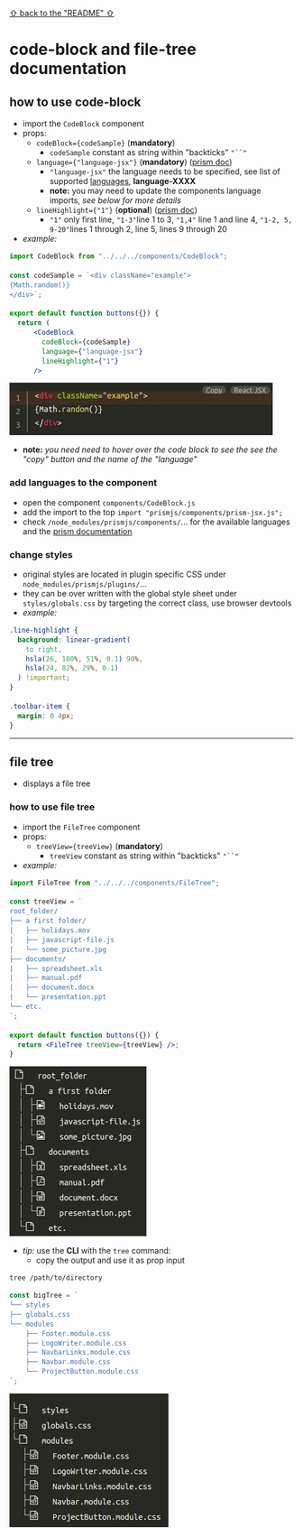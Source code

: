 [&#X21e7; back to the "README" &#X21e7;](../../README.md)

# code-block and file-tree documentation

## how to use code-block

- import the `CodeBlock` component
- props:
  - `codeBlock={codeSample}` (**mandatory**)
    - `codeSample` constant as string within "backticks" ` "``" `
  - `language={"language-jsx"}` (**mandatory**) ([prism doc](https://prismjs.com/#supported-languages))
    - `"language-jsx"` the language needs to be specified, see list of supported [languages](https://prismjs.com/#supported-languages), **language-XXXX**
    - **note:** you may need to update the components language imports, _see below for more details_
  - `lineHighlight={"1"}` (**optional**) ([prism doc](https://prismjs.com/plugins/line-highlight/))
    - `"1"` only first line, `"1-3"`line 1 to 3, `"1,4"` line 1 and line 4, `"1-2, 5, 9-20"`lines 1 through 2, line 5, lines 9 through 20
- _example:_

```jsx
import CodeBlock from "../../../components/CodeBlock";

const codeSample = `<div className="example">
{Math.random()}
</div>`;

export default function buttons({}) {
  return (
      <CodeBlock
        codeBlock={codeSample}
        language={"language-jsx"}
        lineHighlight={"1"}
      />
```

![browser output](../images/documentation/codeBlockExample.webp)

- **note:** _you need need to hover over the code block to see the see the "copy" button and the name of the "language"_

### add languages to the component

- open the component `components/CodeBlock.js`
- add the import to the top `import "prismjs/components/prism-jsx.js";`
- check `/node_modules/prismjs/components/`... for the available languages and the [prism documentation](https://prismjs.com/#supported-languages)

### change styles

- original styles are located in plugin specific CSS under `node_modules/prismjs/plugins/`...
- they can be over written with the global style sheet under `styles/globals.css` by targeting the correct class, use browser devtools
- _example:_

```css
.line-highlight {
  background: linear-gradient(
    to right,
    hsla(26, 100%, 51%, 0.1) 90%,
    hsla(24, 82%, 29%, 0.1)
  ) !important;
}

.toolbar-item {
  margin: 0 4px;
}
```

---

## file tree

- displays a file tree

### how to use file tree

- import the `FileTree` component
- props:
  - `treeView={treeView}` (**mandatory**)
    - `treeView` constant as string within "backticks" ` "``" `
- _example:_

```jsx
import FileTree from "../../../components/FileTree";

const treeView = `
root_folder/
├── a first folder/
|   ├── holidays.mov
|   ├── javascript-file.js
|   └── some_picture.jpg
├── documents/
|   ├── spreadsheet.xls
|   ├── manual.pdf
|   ├── document.docx
|   └── presentation.ppt
└── etc.
`;

export default function buttons({}) {
  return <FileTree treeView={treeView} />;
}
```

![small file tree](../images/documentation/fileTreeSmall.webp)

- _tip:_ use the **CLI** with the `tree` command:
  - copy the output and use it as prop input

```bash
tree /path/to/directory
```

```jsx
const bigTree = `
└── styles
├── globals.css
└── modules
    ├── Footer.module.css
    ├── LogoWriter.module.css
    ├── NavbarLinks.module.css
    ├── Navbar.module.css
    └── ProjectButton.module.css
`;
```

![command tree output](../images/documentation/treeComand.webp)
